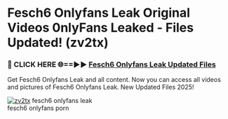 # Fesch6 Onlyfans Leak Original Videos 0nlyFans Leaked - Files Updated! (zv2tx)

<h3>🔴 CLICK HERE 🌐==►► <a href="https://tinyurl.com/2wckxsce" rel="nofollow">Fesch6 Onlyfans Leak Updated Files</a></h3>

Get Fesch6 Onlyfans Leak and all content. Now you can access all videos and pictures of Fesch6 Onlyfans Leak. New Updated Files 2025!

[![zv2tx](https://i.imgur.com/AFduVYN.gif)](https://tinyurl.com/2wckxsce)
fesch6 onlyfans leak<br>
fesch6 onlyfans porn